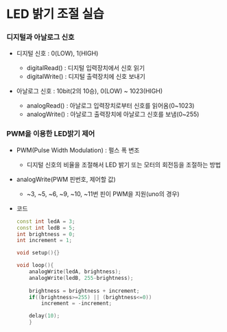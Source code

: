 # LED 밝기 조절 실습

### 디지털과 아날로그 신호
- 디지털 신호 : 0(LOW), 1(HIGH)
	- digitalRead() : 디지털 입력장치에서 신호 읽기
	- digitalWrite() : 디지털 출력장치에 신호 보내기

- 아날로그 신호 : 10bit(2의 10승), 0(LOW) ~ 1023(HIGH)
	- analogRead() : 아날로그 입력장치로부터 신호를 읽어옴(0~1023)
	- analogWrite() : 아날로그 출력장치에 아날로그 신호를 보냄(0~255)

### PWM을 이용한 LED밝기 제어
- PWM(Pulse Width Modulation) : 펄스 폭 변조
	- 디지털 신호의 비율을 조절해서 LED 밝기 또는 모터의 회전등을 조절하는 방법

- analogWrite(PWM 핀번호, 제어할 값)
	- ~3, ~5, ~6, ~9, ~10, ~11번 핀이 PWM을 지원(uno의 경우)

- 코드
	```c++
	const int ledA = 3;
	const int ledB = 5;
	int brightness = 0;
	int increment = 1;

	void setup(){}

	void loop(){
		analogWrite(ledA, brightness);
		analogWrite(ledB, 255-brightness);
		
		brightness = brightness + increment;
		if((brightness>=255) || (brightness<=0))
			increment = -increment;

		delay(10);
		}
	
	```
